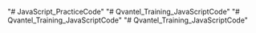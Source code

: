 "# JavaScript_PracticeCode" 
"# Qvantel_Training_JavaScriptCode" 
"# Qvantel_Training_JavaScriptCode" 
"# Qvantel_Training_JavaScriptCode" 
